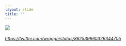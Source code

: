 ```yaml
---
layout: slide
title: ""
---
```



<section>
<a class="stretch" href="https://twitter.com/wragge/status/862539960326344705"><img class="rotate-right" src="{{ site.baseurl }}/assets/images/bulletin-tweet.png"></a>
<h6 class="rotate-right"><a class="external" href="https://twitter.com/wragge/status/862539960326344705">https://twitter.com/wragge/status/862539960326344705</a></h6>
</section>